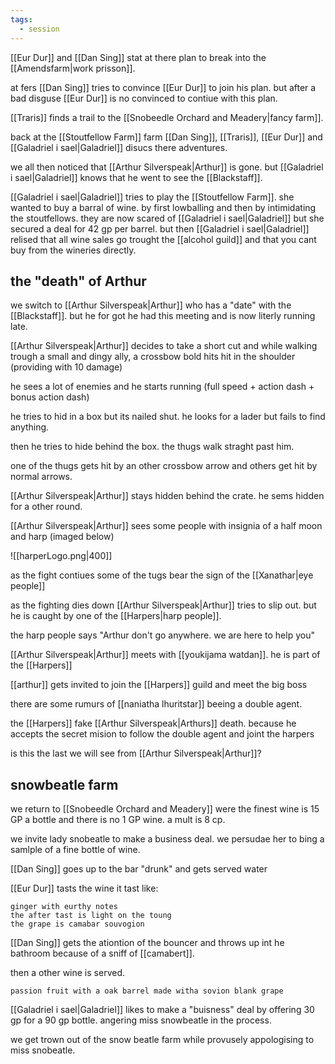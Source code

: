 ```yaml
---
tags:
  - session
---
```

[[Eur Dur]] and [[Dan Sing]] stat at there plan to break into the [[Amendsfarm|work prisson]].

at fers [[Dan Sing]] tries to convince [[Eur Dur]] to join his plan. but after a bad disguse [[Eur Dur]] is no convinced to contiue with this plan.

[[Traris]] finds a trail to the [[Snobeedle Orchard and Meadery|fancy farm]].

back at the [[Stoutfellow Farm]] farm [[Dan Sing]], [[Traris]], [[Eur Dur]] and [[Galadriel i sael|Galadriel]] disucs there adventures.

we all then noticed that [[Arthur Silverspeak|Arthur]] is gone. but [[Galadriel i sael|Galadriel]] knows that he went to see the [[Blackstaff]].

[[Galadriel i sael|Galadriel]] tries to play the [[Stoutfellow Farm]]. 
she wanted to buy a barral of wine. by first lowballing and then by intimidating the stoutfellows. 
they are now scared of [[Galadriel i sael|Galadriel]] but she secured a deal for 42 gp per barrel.
but then [[Galadriel i sael|Galadriel]] relised that all wine sales go trought the [[alcohol guild]] and that you cant buy from the wineries directly.

## the "death" of Arthur
we switch to [[Arthur Silverspeak|Arthur]] who has a "date" with the [[Blackstaff]]. but he for got he had this meeting and is now literly running late.

[[Arthur Silverspeak|Arthur]] decides to take a short cut and while walking trough a small and dingy ally, a crossbow bold hits hit in the shoulder 
(providing with 10 damage)

he sees a lot of enemies and he starts running (full speed + action dash + bonus action dash)

he tries to hid in a box but its nailed shut. he looks for a lader but fails to find anything.

then he tries to hide behind the box. the thugs walk straght past him.

one of the thugs gets hit by an other crossbow arrow and others get hit by normal arrows.

[[Arthur Silverspeak|Arthur]] stays hidden behind the crate. he sems hidden for a other round.

[[Arthur Silverspeak|Arthur]] sees some people with insignia of a half moon and harp (imaged below)

![[harperLogo.png|400]]

as the fight contiues some of the tugs bear the sign of the [[Xanathar|eye people]] 

as the fighting dies down [[Arthur Silverspeak|Arthur]] tries to slip out. but he is caught by one of the [[Harpers|harp people]]. 

the harp people says "Arthur don't go anywhere. we are here to help you"

[[Arthur Silverspeak|Arthur]] meets with [[youkijama watdan]]. he is part of the [[Harpers]]

[[arthur]] gets invited to join the [[Harpers]] guild and meet the big boss

there are some rumurs of [[naniatha lhuritstar]] beeing a double agent.

the [[Harpers]] fake [[Arthur Silverspeak|Arthurs]] death. because he accepts the secret mision to follow the double agent and joint the harpers

is this the last we will see from [[Arthur Silverspeak|Arthur]]?

## snowbeatle farm

we return to [[Snobeedle Orchard and Meadery]] were the finest wine is 15 GP a bottle and there is no 1 GP wine. a mult is 8 cp.

we invite lady snobeatle to make a business deal. we persudae her to bing a samlple of a fine bottle of wine.

[[Dan Sing]] goes up to the bar "drunk" and gets served water

[[Eur Dur]] tasts the wine it tast like:

```
ginger with eurthy notes
the after tast is light on the toung
the grape is camabar souvogion
```

[[Dan Sing]] gets the ationtion of the bouncer and throws up int he bathroom because of a sniff of [[camabert]].

then a other wine is served.
```
passion fruit with a oak barrel made witha sovion blank grape
```

[[Galadriel i sael|Galadriel]] likes to make a "buisness" deal by offering 30 gp for a 90 gp bottle. angering miss snowbeatle in the process.

we get trown out of the snow beatle farm while provusely appologising to miss snobeatle.

